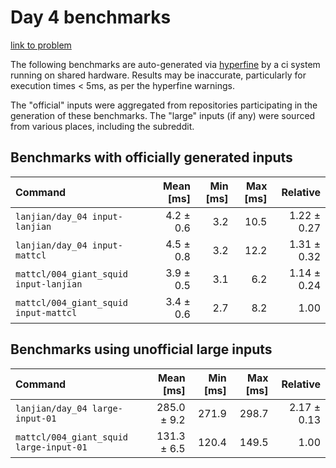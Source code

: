 # Day 4 benchmarks

[link to problem](http://adventofcode.com/2021/day/4)

The following benchmarks are auto-generated via [hyperfine](https://github.com/sharkdp/hyperfine) by a ci system running on shared hardware. Results may be inaccurate, particularly for execution times < 5ms, as per the hyperfine warnings.

The "official" inputs were aggregated from repositories participating in the generation of these benchmarks. The "large" inputs (if any) were sourced from various places, including the subreddit.

## Benchmarks with officially generated inputs
| Command | Mean [ms] | Min [ms] | Max [ms] | Relative |
|:---|---:|---:|---:|---:|
| `lanjian/day_04 input-lanjian` | 4.2 ± 0.6 | 3.2 | 10.5 | 1.22 ± 0.27 |
| `lanjian/day_04 input-mattcl` | 4.5 ± 0.8 | 3.2 | 12.2 | 1.31 ± 0.32 |
| `mattcl/004_giant_squid input-lanjian` | 3.9 ± 0.5 | 3.1 | 6.2 | 1.14 ± 0.24 |
| `mattcl/004_giant_squid input-mattcl` | 3.4 ± 0.6 | 2.7 | 8.2 | 1.00 |
## Benchmarks using unofficial large inputs
| Command | Mean [ms] | Min [ms] | Max [ms] | Relative |
|:---|---:|---:|---:|---:|
| `lanjian/day_04 large-input-01` | 285.0 ± 9.2 | 271.9 | 298.7 | 2.17 ± 0.13 |
| `mattcl/004_giant_squid large-input-01` | 131.3 ± 6.5 | 120.4 | 149.5 | 1.00 |
